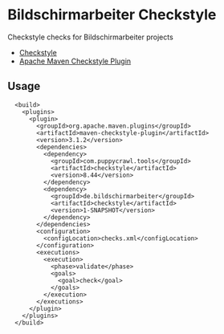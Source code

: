 # Bildschirmarbeiter Checkstyle

Checkstyle checks for Bildschirmarbeiter projects

* [Checkstyle](https://checkstyle.org)
* [Apache Maven Checkstyle Plugin](https://maven.apache.org/plugins/maven-checkstyle-plugin/)


## Usage

```
  <build>
    <plugins>
      <plugin>
        <groupId>org.apache.maven.plugins</groupId>
        <artifactId>maven-checkstyle-plugin</artifactId>
        <version>3.1.2</version>
        <dependencies>
          <dependency>
            <groupId>com.puppycrawl.tools</groupId>
            <artifactId>checkstyle</artifactId>
            <version>8.44</version>
          </dependency>
          <dependency>
            <groupId>de.bildschirmarbeiter</groupId>
            <artifactId>checkstyle</artifactId>
            <version>1-SNAPSHOT</version>
          </dependency>
        </dependencies>
        <configuration>
          <configLocation>checks.xml</configLocation>
        </configuration>
        <executions>
          <execution>
            <phase>validate</phase>
            <goals>
              <goal>check</goal>
            </goals>
          </execution>
        </executions>
      </plugin>
    </plugins>
  </build>
```
